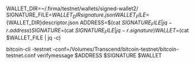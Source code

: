 WALLET_DIR=~/.firma/testnet/wallets/signed-wallet2/
SIGNATURE_FILE=${WALLET_DIR}signature.json
WALLET_FILE=${WALLET_DIR}descriptor.json
ADDRESS=$(cat $SIGNATURE_FILE | jq -r .address)
SIGNATURE=$(cat $SIGNATURE_FILE | jq -r .signature)
WALLET=$(cat $WALLET_FILE | jq -c)

bitcoin-cli -testnet -conf=/Volumes/Transcend/bitcoin-testnet/bitcoin-testnet.conf verifymessage $ADDRESS $SIGNATURE $WALLET